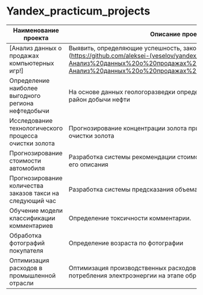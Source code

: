 # Yandex_practicum_projects
| **Наименование проекта**                                  | **Описание проекта**                                                                                         |                              **Стек**                             |
|-----------------------------------------------------------|--------------------------------------------------------------------------------------------------------------|:-----------------------------------------------------------------:|
| [Анализ данных о продажах компьютерных игр!]                 | Выявить, определяющие успешность, закономерности продаж игр](https://github.com/aleksei-(veselov/yandex_practicum/blob/main/Анализ%20данных%20о%20продажах%20компьютерных%20игр/Анализ%20данных%20о%20продажах%20компьютерных%20игр.ipynb)                                                   | Pandas, EDA, Matplotlib, Seaborn, проверка статистических гипотез |
| Определение наиболее выгодного региона нефтедобычи        | На основе данных геологоразведки определить наиболее эффективный район добычи нефти                          |                   Pandas, Scikit-learn,бутстреп                   |
| Исследование технологического процесса очистки золота     | Прогнозирование концентрации золота при проведении процесса очистки золота                                   |          Matplotlib,NumPy,Pandas,Python,Scikit-learn, EDA         |
| Прогнозирование стоимости автомобиля                      | Разработка системы рекомендации стоимости автомобиля на основе его описания                                  |             Pandas,Python,Scikit-learn, EDA, lightgbm             |
| Прогнозирование количества заказов такси на следующий час | Разработка системы предсказания объема заказа такси                                                          |       Pandas,Python,Scikit-learn, EDA, lightgbm, statsmodels      |
| Обучение модели классификации комментариев                | Определение токсичности комментарии.                                                                         |    Pandas,Python,nltk,tf-idf, lightgbm, catboost, Scikit-learn    |
| Обработка фотографий покупателя                           | Определение возраста по фотографии                                                                           |                            Keras,Python                           |
| Оптимизация расходов в промышленной отрасли               | Оптимизация производственных расходов путем уменьшения потребления электроэнергии на этапе обработки стали   |             Pandas,Python,Scikit-learn, EDA, lightgbm             |
